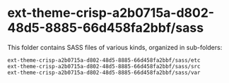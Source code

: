 # ext-theme-crisp-a2b0715a-d802-48d5-8885-66d458fa2bbf/sass

This folder contains SASS files of various kinds, organized in sub-folders:

    ext-theme-crisp-a2b0715a-d802-48d5-8885-66d458fa2bbf/sass/etc
    ext-theme-crisp-a2b0715a-d802-48d5-8885-66d458fa2bbf/sass/src
    ext-theme-crisp-a2b0715a-d802-48d5-8885-66d458fa2bbf/sass/var
